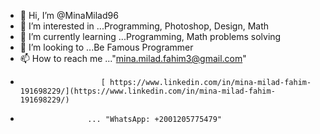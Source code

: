 - 👋 Hi, I’m @MinaMilad96
- 👀 I’m interested in ...Programming, Photoshop, Design, Math
- 🌱 I’m currently learning ...Programming, Math problems solving
- 💞️ I’m looking to ...Be Famous Programmer
- 📫 How to reach me ..."mina.milad.fahim3@gmail.com"
-                       [ https://www.linkedin.com/in/mina-milad-fahim-191698229/](https://www.linkedin.com/in/mina-milad-fahim-191698229/)
-                    ... "WhatsApp: +2001205775479"

<!---
MinaMilad96/MinaMilad96 is a ✨ special ✨ repository because its `README.md` (this file) appears on your GitHub profile.
You can click the Preview link to take a look at your changes.
--->
